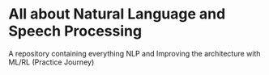 # All about Natural Language and Speech Processing
A repository containing everything NLP and Improving the architecture with ML/RL (Practice Journey)        
   
                                      
